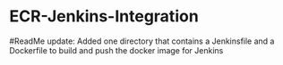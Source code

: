 # ECR-Jenkins-Integration
#ReadMe update:
Added one directory that contains a Jenkinsfile and a Dockerfile to build and push the docker image for Jenkins 
